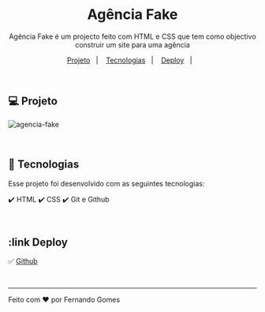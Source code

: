 <h1 align="center"> Agência Fake </h1>

<p align="center">
Agência Fake é um projecto feito com HTML e CSS que tem como objectivo construir um site para uma agência
</p>

<p align="center">
  <a href="#-projeto">Projeto</a>&nbsp;&nbsp;&nbsp;|&nbsp;&nbsp;&nbsp;
  <a href="#-tecnologias">Tecnologias</a>&nbsp;&nbsp;&nbsp;|&nbsp;&nbsp;&nbsp;
  <a href="#deploy">Deploy</a>&nbsp;&nbsp;&nbsp;|&nbsp;&nbsp;&nbsp;
</p>

<br>

## 💻 Projeto

![agencia-fake](https://user-images.githubusercontent.com/59961857/212413046-ffc948fb-61e8-456c-a593-ad6253e0f441.jpg)

<br>

## 🚀 Tecnologias

Esse projeto foi desenvolvido com as seguintes tecnologias:

✔️ HTML
✔️ CSS
✔️ Git e Github

<br>

## :link Deploy 
✅ [Github](https://fernandogomesfg.github.io/agencia-fake/)

<br>

<hr>


Feito com ♥ por Fernando Gomes


